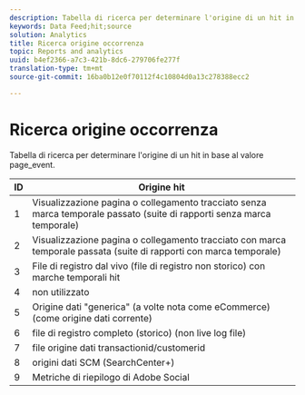 ```yaml
---
description: Tabella di ricerca per determinare l'origine di un hit in base al valore page_event.
keywords: Data Feed;hit;source
solution: Analytics
title: Ricerca origine occorrenza
topic: Reports and analytics
uuid: b4ef2366-a7c3-421b-8dc6-279706fe277f
translation-type: tm+mt
source-git-commit: 16ba0b12e0f70112f4c10804d0a13c278388ecc2

---
```



# Ricerca origine occorrenza

Tabella di ricerca per determinare l'origine di un hit in base al valore page_event.

| ID | Origine hit |
|---|---|
| 1 | Visualizzazione pagina o collegamento tracciato senza marca temporale passato (suite di rapporti senza marca temporale) |
| 2 | Visualizzazione pagina o collegamento tracciato con marca temporale passata (suite di rapporti con marca temporale) |
| 3 | File di registro dal vivo (file di registro non storico) con marche temporali hit |
| 4 | non utilizzato |
| 5 | Origine dati "generica" (a volte nota come eCommerce) (come origine dati corrente) |
| 6 | file di registro completo (storico) (non live log file) |
| 7 | file origine dati transactionid/customerid |
| 8 | origini dati SCM (SearchCenter+) |
| 9 | Metriche di riepilogo di Adobe Social |

